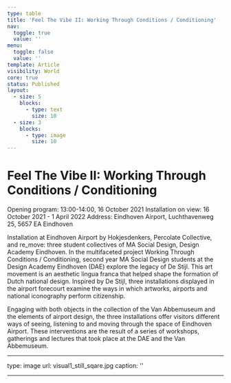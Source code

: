 ```yaml
---
type: table
title: 'Feel The Vibe II: Working Through Conditions / Conditioning'
nav:
  toggle: true
  value: ''
menu:
  toggle: false
  value: ''
template: Article
visibility: World
core: true
status: Published
layout:
  - size: 5
    blocks:
      - type: text
        size: 10
  - size: 3
    blocks:
      - type: image
        size: 10
---
```


# Feel The Vibe II: Working Through Conditions / Conditioning
Opening program: 13:00-14:00, 16 October 2021 
Installation on view: 16 October 2021 - 1 April 2022
Address: Eindhoven Airport, Luchthavenweg 25, 5657 EA Eindhoven

Installation at Eindhoven Airport by Hokjesdenkers, Percolate Collective, and re_move: three student collectives of MA Social Design, Design Academy Eindhoven. In the multifaceted project Working Through Conditions / Conditioning, second year MA Social Design students at the Design Academy Eindhoven (DAE) explore the legacy of De Stijl. This art movement is an aesthetic lingua franca that helped shape the formation of Dutch national design. Inspired by De Stijl, three installations displayed in the airport forecourt examine the ways in which artworks, airports and national iconography perform citizenship.

Engaging with both objects in the collection of the Van Abbemuseum and the elements of airport design, the three installations offer visitors different ways of seeing, listening to and moving through the space of Eindhoven Airport. These interventions are the result of a series of workshops, gatherings and lectures that took place at the DAE and the Van Abbemuseum.


---

type: image
url: visual1_still_sqare.jpg
caption: ''

---
